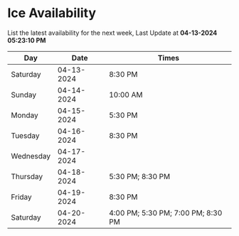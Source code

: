 # Ice Availability

List the latest availability for the next week, Last Update at **04-13-2024 05:23:10 PM**

| Day         | Date        | Times       |
| ----------- | ----------- | ----------- |
|Saturday|04-13-2024|8:30 PM|
|Sunday|04-14-2024|10:00 AM|
|Monday|04-15-2024|5:30 PM|
|Tuesday|04-16-2024|8:30 PM|
|Wednesday|04-17-2024||
|Thursday|04-18-2024|5:30 PM; 8:30 PM|
|Friday|04-19-2024|8:30 PM|
|Saturday|04-20-2024|4:00 PM; 5:30 PM; 7:00 PM; 8:30 PM|
